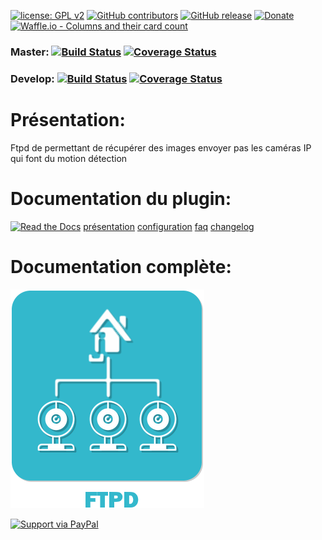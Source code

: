[![license: GPL v2](https://img.shields.io/github/license/Jeedom-Plugins-Extra/plugin-Ftpd.svg)](./LICENSE) [![GitHub contributors](https://img.shields.io/github/contributors/Jeedom-Plugins-Extra/plugin-Ftpd.svg)](../../graphs/contributors) [![GitHub release](https://img.shields.io/github/release/Jeedom-Plugins-Extra/plugin-Ftpd.svg)](../../branches/all?query=release) [![Donate](https://img.shields.io/badge/Donate-PayPal-green.svg)](https://www.paypal.me/TGUENNEGUEZ/) [![Waffle.io - Columns and their card count](https://badge.waffle.io/Jeedom-Plugins-Extra/plugin-Ftpd.svg?columns=all)](https://waffle.io/Jeedom-Plugins-Extra/plugin-Ftpd)

### Master: [![Build Status](https://travis-ci.org/Jeedom-Plugins-Extra/plugin-Ftpd.svg?branch=master)](https://travis-ci.org/Jeedom-Plugins-Extra/plugin-Ftpd)  [![Coverage Status](https://coveralls.io/repos/github/Jeedom-Plugins-Extra/plugin-Ftpd/badge.svg?branch=master)](https://coveralls.io/github/Jeedom-Plugins-Extra/plugin-Ftpd?branch=master)

### Develop: [![Build Status](https://travis-ci.org/Jeedom-Plugins-Extra/plugin-Ftpd.svg?branch=develop)](https://travis-ci.org/Jeedom-Plugins-Extra/plugin-Ftpd)  [![Coverage Status](https://coveralls.io/repos/github/Jeedom-Plugins-Extra/plugin-Ftpd/badge.svg?branch=develop)](https://coveralls.io/github/Jeedom-Plugins-Extra/plugin-Ftpd?branch=develop)

# Présentation:

Ftpd de permettant de récupérer des images envoyer pas les caméras IP qui font du motion détection

# Documentation du plugin:
[![Read the Docs](https://img.shields.io/readthedocs/pip.svg)](docs/fr_FR/presentation.md)
[présentation](docs/fr_FR/presentation.md) [configuration](docs/fr_FR/configuration.md) [faq](docs/fr_FR/faq.md) [changelog](docs/fr_FR/changelog.md)

# Documentation complète:

[![Read the Docs](plugin_info/Ftpd_icon.png)](https://jeedom-plugins-extra.github.io/plugin-Ftpd)

[![Support via PayPal](https://cdn.rawgit.com/twolfson/paypal-github-button/1.0.0/dist/button.svg)](https://www.paypal.me/TGUENNEGUEZ/)
